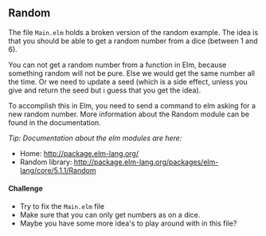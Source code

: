 ## Random

The file `Main.elm` holds a broken version of the random example.
The idea is that you should be able to get a random number from a dice (between 1 and 6).

You can not get a random number from a function in Elm, because something random will not be pure.
Else we would get the same number all the time.
Or we need to update a seed (which is a side effect, unless you give and return the seed but i guess that you get the idea).

To accomplish this in Elm, you need to send a command to elm asking for a new random number.
More information about the Random module can be found in the documentation.

*Tip: Documentation about the elm modules are here:*
- Home: http://package.elm-lang.org/ 
- Random library: http://package.elm-lang.org/packages/elm-lang/core/5.1.1/Random

#### Challenge

* Try to fix the `Main.elm` file
* Make sure that you can only get numbers as on a dice.
* Maybe you have some more idea's to play around with in this file?
